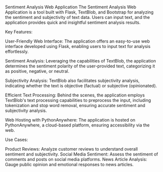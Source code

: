 Sentiment Analysis Web Application
The Sentiment Analysis Web Application is a tool built with Flask, TextBlob, and Bootstrap for analyzing the sentiment and subjectivity of text data. Users can input text, and the application provides quick and insightful sentiment analysis results.

Key Features:

User-Friendly Web Interface: The application offers an easy-to-use web interface developed using Flask, enabling users to input text for analysis effortlessly.

Sentiment Analysis: Leveraging the capabilities of TextBlob, the application determines the sentiment polarity of the user-provided text, categorizing it as positive, negative, or neutral.

Subjectivity Analysis: TextBlob also facilitates subjectivity analysis, indicating whether the text is objective (factual) or subjective (opinionated).

Efficient Text Processing: Behind the scenes, the application employs TextBlob's text processing capabilities to preprocess the input, including tokenization and stop word removal, ensuring accurate sentiment and subjectivity analysis.

Web Hosting with PythonAnywhere: The application is hosted on PythonAnywhere, a cloud-based platform, ensuring accessibility via the web.

Use Cases:

Product Reviews: Analyze customer reviews to understand overall sentiment and subjectivity.
Social Media Sentiment: Assess the sentiment of comments and posts on social media platforms.
News Article Analysis: Gauge public opinion and emotional responses to news articles.
